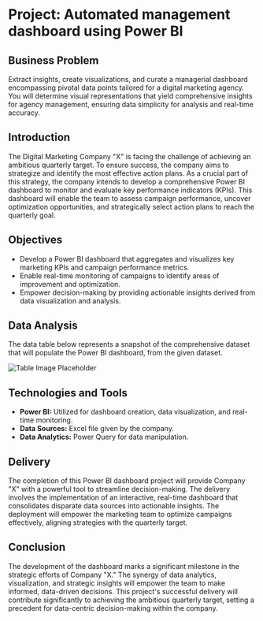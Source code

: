 # Project: Automated management dashboard using Power BI

## Business Problem

Extract insights, create visualizations, and curate a managerial dashboard encompassing pivotal data points tailored for a digital marketing agency. You will determine visual representations that yield comprehensive insights for agency management, ensuring data simplicity for analysis and real-time accuracy.

## Introduction

The Digital Marketing Company "X" is facing the challenge of achieving an ambitious quarterly target. To ensure success, the company aims to strategize and identify the most effective action plans. As a crucial part of this strategy, the company intends to develop a comprehensive Power BI dashboard to monitor and evaluate key performance indicators (KPIs). This dashboard will enable the team to assess campaign performance, uncover optimization opportunities, and strategically select action plans to reach the quarterly goal.

## Objectives

- Develop a Power BI dashboard that aggregates and visualizes key marketing KPIs and campaign performance metrics.
- Enable real-time monitoring of campaigns to identify areas of improvement and optimization.
- Empower decision-making by providing actionable insights derived from data visualization and analysis.

## Data Analysis

The data table below represents a snapshot of the comprehensive dataset that will populate the Power BI dashboard, from the given dataset.

![Table Image Placeholder]([dataset_table.png](https://github.com/Rafael07/dnc-projects/blob/main/Automated%20management%20dashboard%20using%20Power%20BI/dataset_table.PNG?raw=true))

## Technologies and Tools

- **Power BI:** Utilized for dashboard creation, data visualization, and real-time monitoring.
- **Data Sources:** Excel file given by the company.
- **Data Analytics:** Power Query for data manipulation.

## Delivery

The completion of this Power BI dashboard project will provide Company "X" with a powerful tool to streamline decision-making. The delivery involves the implementation of an interactive, real-time dashboard that consolidates disparate data sources into actionable insights. The deployment will empower the marketing team to optimize campaigns effectively, aligning strategies with the quarterly target.

## Conclusion

The development of the dashboard marks a significant milestone in the strategic efforts of Company "X." The synergy of data analytics, visualization, and strategic insights will empower the team to make informed, data-driven decisions. This project's successful delivery will contribute significantly to achieving the ambitious quarterly target, setting a precedent for data-centric decision-making within the company.
